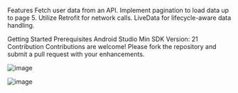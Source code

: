 Features
Fetch user data from an API.
Implement pagination to load data up to page 5.
Utilize Retrofit for network calls.
LiveData for lifecycle-aware data handling.


Getting Started
Prerequisites
Android Studio
Min SDK Version: 21
Contribution
Contributions are welcome! Please fork the repository and submit a pull request with your enhancements.

![image](https://github.com/amitprasad0/Userdata/assets/41112897/d5d18f3c-44b6-462f-b943-e33127d0db5f)

![image](https://github.com/amitprasad0/Userdata/assets/41112897/b7ffd419-4cce-4898-bcde-b5487123ea89)


